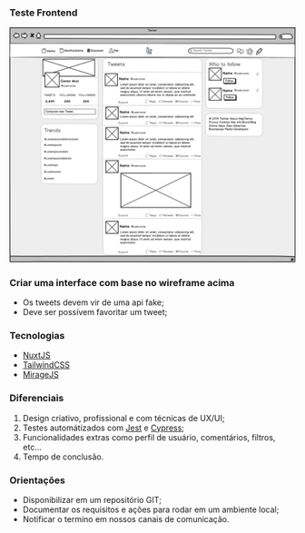 ### Teste Frontend

![Alt text](twitter-wireframe.jpg?raw=true "Clone Twitter")

### Criar uma interface com base no wireframe acima

 - Os tweets devem vir de uma api fake;
 - Deve ser possívem favoritar um tweet;
 
### Tecnologias

 - [NuxtJS](https://nuxtjs.org)
 - [TailwindCSS](https://tailwindcss.com)
 - [MirageJS](https://miragejs.com)

### Diferenciais

1. Design criativo, profissional e com técnicas de UX/UI;
2. Testes automátizados com [Jest](https://jestjs.io/pt-BR) e [Cypress](https://www.cypress.io);
3. Funcionalidades extras como perfil de usuário, comentários, filtros, etc...
4. Tempo de conclusão.

### Orientações

 - Disponibilizar em um repositório GIT;
 - Documentar os requisitos e ações para rodar em um ambiente local;
 - Notificar o termino em nossos canais de comunicação.
